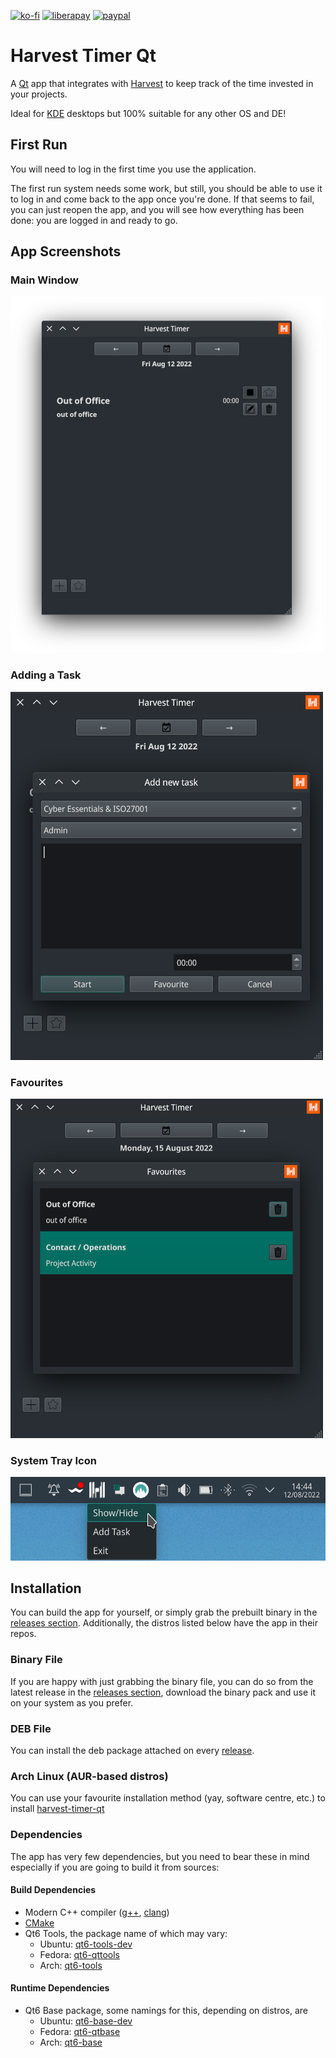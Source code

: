 [![ko-fi](https://ko-fi.com/img/githubbutton_sm.svg)](https://ko-fi.com/U6U6ECJZ8)
[![liberapay](https://img.shields.io/liberapay/receives/jorge-barroso.svg?logo=liberapay)](https://liberapay.com/jorge-barroso/donate)
[![paypal](https://www.paypalobjects.com/en_US/i/btn/btn_donateCC_LG.gif)](https://paypal.me/jorgebaam)


# Harvest Timer Qt
A [Qt](https://www.qt.io/) app that integrates with [Harvest](https://www.getharvest.com) to keep track of the time invested in your projects.

Ideal for [KDE](https://kde.org/) desktops but 100% suitable for any other OS and DE!

## First Run
You will need to log in the first time you use the application.

The first run system needs some work, but still, you should be able to use it to log in and come back to the app once you're done.
If that seems to fail, you can just reopen the app, and you will see how everything has been done: you are logged in and ready to go.

## App Screenshots
### Main Window
![Main Window](/assets/main_window.png?raw=true "the main window of the application")

### Adding a Task
![Adding a Task](/assets/add_task_window.png?raw=true "the form to add a new task from the applications")

### Favourites
![Favourites Window](/assets/favourites_window.png?raw=true "the application with a separate dialog to quickly choose one of your saved tasks for quick access")

### System Tray Icon
![System Tray](/assets/systray_icon.png?raw=true "the app giving you quick access ")


## Installation
You can build the app for yourself, or simply grab the prebuilt binary in the [releases section](https://github.com/jorge-barroso/harvesttimer-qt/releases).
Additionally, the distros listed below have the app in their repos.

### Binary File
If you are happy with just grabbing the binary file, you can do so from the latest release in the [releases section](https://github.com/jorge-barroso/harvesttimer-qt/releases), download the binary pack and use it on your system as you prefer.

### DEB File
You can install the deb package attached on every [release](https://github.com/jorge-barroso/harvesttimer-qt/releases).

### Arch Linux (AUR-based distros)
You can use your favourite installation method (yay, software centre, etc.) to install [harvest-timer-qt](https://aur.archlinux.org/packages/harvest-timer-qt)

### Dependencies
The app has very few dependencies, but you need to bear these in mind especially if you are going to build it from sources:

#### Build Dependencies
- Modern C++ compiler ([g++](https://gcc.gnu.org/), [clang](http://clang.org/))
- [CMake](https://cmake.org/)
- Qt6 Tools, the package name of which may vary:
  - Ubuntu: [qt6-tools-dev](https://packages.ubuntu.com/search?keywords=qt6-tools-dev&searchon=names&suite=all&section=all)
  - Fedora: [qt6-qttools](https://src.fedoraproject.org/rpms/qt6-qttools)
  - Arch: [qt6-tools](https://archlinux.org/packages/extra/x86_64/qt6-tools/)

#### Runtime Dependencies
- Qt6 Base package, some namings for this, depending on distros, are
    - Ubuntu: [qt6-base-dev](https://packages.ubuntu.com/search?keywords=qt6-base-dev&searchon=names&suite=all&section=all)
    - Fedora: [qt6-qtbase](https://src.fedoraproject.org/rpms/qt6-qtbase)
    - Arch: [qt6-base](https://archlinux.org/packages/extra/x86_64/qt6-base/)
